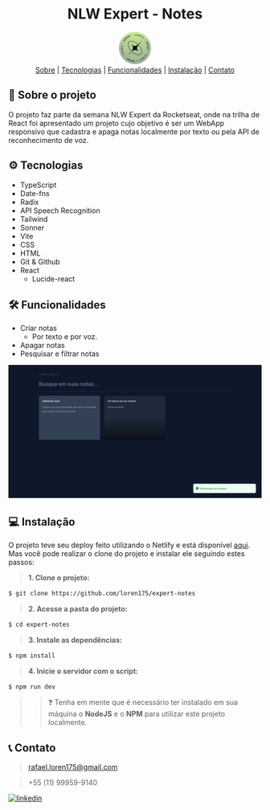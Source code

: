 <div align="center">
 <h1>NLW Expert - Notes </h1>
 <img src="./public/favicon.png"></img> 
</div>

<div align="center"> 
<a align="center" href="#📁-sobre-o-projeto">Sobre</a> |
<a align="center" href="#⚙️-tecnologias">Tecnologias</a> |
<a align="center" href="#🛠️-funcionalidades">Funcionalidades</a> |
<a align="center" href="#💻-instalação">Instalação</a> |
<a align="center" href="#📞-contato">Contato</a> 
</div>

## 📁 Sobre o projeto

O projeto faz parte da semana NLW Expert da Rocketseat, onde na trilha de React foi apresentado um projeto cujo objetivo é ser um WebApp responsivo que cadastra e apaga notas localmente por texto ou pela API de reconhecimento de voz.


## ⚙️ Tecnologias

- TypeScript
- Date-fns
- Radix
- API Speech Recognition
- Tailwind
- Sonner
- Vite
- CSS
- HTML
- Git & Github
- React
  - Lucide-react

## 🛠️ Funcionalidades

- Criar notas
  - Por texto e por voz.
- Apagar notas
- Pesquisar e filtrar notas

<img src="./public/github.png"/>

## 💻 Instalação

O projeto teve seu deploy feito utilizando o Netlify e está disponível <a href="https://expert-notes-175.netlify.app/" target="_blank">aqui</a>. Mas você pode realizar o clone do projeto e instalar ele seguindo estes passos:

> **1. Clone o projeto:**

```bash
$ git clone https://github.com/loren175/expert-notes
```

> **2. Acesse a pasta do projeto:**

```bash
$ cd expert-notes
```

> **3. Instale as dependências:**

```bash
$ npm install
```

> **4. Inicie o servidor com o script:**

```bash
$ npm run dev
```

> > ❓ Tenha em mente que é necessário ter instalado em sua máquina o **NodeJS** e o **NPM** para utilizar este projeto localmente.

## 📞 Contato 

> rafael.loren175@gmail.com

> +55 (11) 99959-9140

[![linkedin](https://img.shields.io/badge/linkedin-0A66C2?style=for-the-badge&logo=linkedin&logoColor=white)](https://www.linkedin.com/in/rafael-mota-084825211/)
